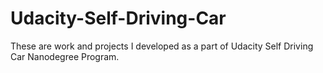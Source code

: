 # Udacity-Self-Driving-Car
These are work and projects I developed as a part of Udacity Self Driving Car Nanodegree Program.
